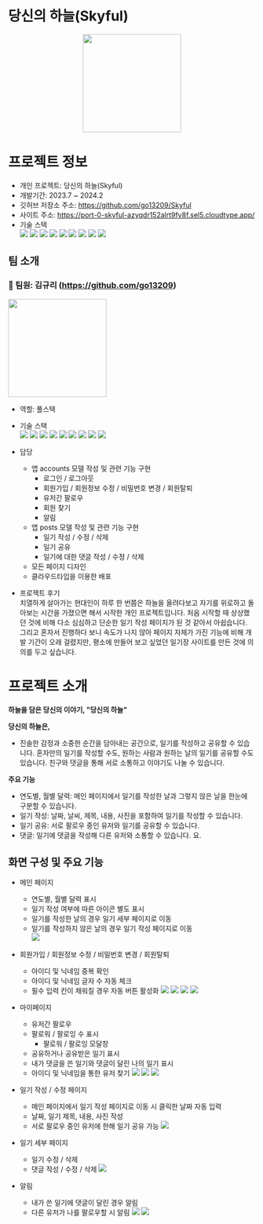 # 당신의 하늘(Skyful)

<p align="center"><img src=".\skyful_readme_img\logo.png" height="200"></p>

# 프로젝트 정보

- 개인 프로젝트: 당신의 하늘(Skyful)
- 개발기간: 2023.7 ~ 2024.2
- 깃허브 저장소 주소: https://github.com/go13209/Skyful
- 사이트 주소: https://port-0-skyful-azyqdr152alrt9fy8f.sel5.cloudtype.app/
- 기술 스택  
  <img src="https://img.shields.io/badge/python-3776AB?style=for-the-badge&logo=python&logoColor=white">
  <img src="https://img.shields.io/badge/django-092E20?style=for-the-badge&logo=django&logoColor=white">
  <img src="https://img.shields.io/badge/sqlite-003B57?style=for-the-badge&logo=sqlite&logoColor=white">
  <img src="https://img.shields.io/badge/html5-E34F26?style=for-the-badge&logo=html5&logoColor=white">
  <img src="https://img.shields.io/badge/css3-1572B6?style=for-the-badge&logo=css3&logoColor=white">
  <img src="https://img.shields.io/badge/javascript-F7DF1E?style=for-the-badge&logo=javascript&logoColor=white">
  <img src="https://img.shields.io/badge/axios-5A29E4?style=for-the-badge&logo=axios&logoColor=white">
  <img src="https://img.shields.io/badge/bootstrap-7952B3?style=for-the-badge&logo=bootstrap&logoColor=white">
  <img src="https://img.shields.io/badge/github-181717?style=for-the-badge&logo=github&logoColor=white">

## 팀 소개

### 🍊 팀원: 김규리 (https://github.com/go13209)

<img src=".\skyful_readme_img\profile.gif" height="200">

- 역할: 풀스택
- 기술 스택  
  <img src="https://img.shields.io/badge/python-3776AB?style=for-the-badge&logo=python&logoColor=white">
  <img src="https://img.shields.io/badge/django-092E20?style=for-the-badge&logo=django&logoColor=white">
  <img src="https://img.shields.io/badge/sqlite-003B57?style=for-the-badge&logo=sqlite&logoColor=white">
  <img src="https://img.shields.io/badge/html5-E34F26?style=for-the-badge&logo=html5&logoColor=white">
  <img src="https://img.shields.io/badge/css3-1572B6?style=for-the-badge&logo=css3&logoColor=white">
  <img src="https://img.shields.io/badge/javascript-F7DF1E?style=for-the-badge&logo=javascript&logoColor=white">
  <img src="https://img.shields.io/badge/axios-5A29E4?style=for-the-badge&logo=axios&logoColor=white">
  <img src="https://img.shields.io/badge/bootstrap-7952B3?style=for-the-badge&logo=bootstrap&logoColor=white">
  <img src="https://img.shields.io/badge/github-181717?style=for-the-badge&logo=github&logoColor=white">

- 담당
  - 앱 accounts 모델 작성 및 관련 기능 구현
    - 로그인 / 로그아웃
    - 회원가입 / 회원정보 수정 / 비밀번호 변경 / 회원탈퇴
    - 유저간 팔로우
    - 회원 찾기
    - 알림
  - 앱 posts 모델 작성 및 관련 기능 구현
    - 일기 작성 / 수정 / 삭제
    - 일기 공유
    - 일기에 대한 댓글 작성 / 수정 / 삭제
  - 모든 페이지 디자인
  - 클라우드타입을 이용한 배포
- 프로젝트 후기  
  치열하게 살아가는 현대인이 하루 한 번쯤은 하늘을 올려다보고 자기를 위로하고 돌아보는 시간을 가졌으면 해서 시작한 개인 프로젝트입니다. 처음 시작할 때 상상했던 것에 비해 다소 심심하고 단순한 일기 작성 페이지가 된 것 같아서 아쉽습니다. 그리고 혼자서 진행하다 보니 속도가 나지 않아 페이지 자체가 가진 기능에 비해 개발 기간이 오래 걸렸지만, 평소에 만들어 보고 싶었던 일기장 사이트를 만든 것에 의의를 두고 싶습니다.

# 프로젝트 소개

**하늘을 담은 당신의 이야기, "당신의 하늘"**

**당신의 하늘은,**

- 진솔한 감정과 소중한 순간을 담아내는 공간으로, 일기를 작성하고 공유할 수 있습니다. 혼자만의 일기를 작성할 수도, 원하는 사람과 원하는 날의 일기를 공유할 수도 있습니다. 친구와 댓글을 통해 서로 소통하고 이야기도 나눌 수 있습니다.

**주요 기능**

- 연도별, 월별 달력: 메인 페이지에서 일기를 작성한 날과 그렇지 않은 날을 한눈에 구분할 수 있습니다.
- 일기 작성: 날짜, 날씨, 제목, 내용, 사진을 포함하여 일기를 작성할 수 있습니다.
- 일기 공유: 서로 팔로우 중인 유저와 일기를 공유할 수 있습니다.
- 댓글: 일기에 댓글을 작성해 다른 유저와 소통할 수 있습니다.
  요.

## 화면 구성 및 주요 기능

- 메인 페이지

  - 연도별, 월별 달력 표시
  - 일기 작성 여부에 따른 아이콘 별도 표시
  - 일기를 작성한 날의 경우 일기 세부 페이지로 이동
  - 일기를 작성하지 않은 날의 경우 일기 작성 페이지로 이동  
    <img src=".\skyful_readme_img\main.png">

- 회원가입 / 회원정보 수정 / 비밀번호 변경 / 회원탈퇴

  - 아이디 및 닉네임 중복 확인
  - 아이디 및 닉네임 글자 수 자동 체크
  - 필수 입력 칸이 채워질 경우 자동 버튼 활성화
    <img src=".\skyful_readme_img\accounts_signup_(1).png">
    <img src=".\skyful_readme_img\accounts_signup_(2).png">
    <img src=".\skyful_readme_img\accounts_update.png">
    <img src=".\skyful_readme_img\accounts_password_change.png">

- 마이페이지

  - 유저간 팔로우
  - 팔로워 / 팔로잉 수 표시
    - 팔로워 / 팔로잉 모달창
  - 공유하거나 공유받은 일기 표시
  - 내가 댓글을 쓴 일기와 댓글이 달린 나의 일기 표시
  - 아이디 및 닉네임을 통한 유저 찾기
    <img src=".\skyful_readme_img\accounts_mypage_(1).png">
    <img src=".\skyful_readme_img\accounts_mypage_(2).png">
    <img src=".\skyful_readme_img\accounts_mypage_(3).png">

- 일기 작성 / 수정 페이지

  - 메인 페이지에서 일기 작성 페이지로 이동 시 클릭한 날짜 자동 입력
  - 날짜, 일기 제목, 내용, 사진 작성
  - 서로 팔로우 중인 유저에 한해 일기 공유 가능
    <img src=".\skyful_readme_img\post_create.png">

- 일기 세부 페이지

  - 일기 수정 / 삭제
  - 댓글 작성 / 수정 / 삭제
    <img src=".\skyful_readme_img\posts_detail.png">

- 알림
  - 내가 쓴 일기에 댓글이 달린 경우 알림
  - 다른 유저가 나를 팔로우할 시 알림
    <img src=".\skyful_readme_img\alarm_(1).png">
    <img src=".\skyful_readme_img\alarm_(2).png">
